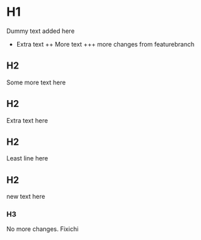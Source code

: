 # H1

Dummy text added here
+ Extra text
++ More text
+++ more changes from featurebranch

## H2

Some more text here

## H2

Extra text here

## H2

Least line here

## H2
new text here

### H3
No more changes.
Fixichi